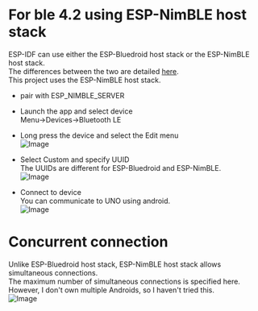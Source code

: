 # For ble 4.2 using ESP-NimBLE host stack
ESP-IDF can use either the ESP-Bluedroid host stack or the ESP-NimBLE host stack.   
The differences between the two are detailed [here](https://docs.espressif.com/projects/esp-idf/en/stable/esp32/api-guides/ble/overview.html).   
This project uses the ESP-NimBLE host stack.   

- pair with ESP_NIMBLE_SERVER   

- Launch the app and select device  
Menu->Devices->Bluetooth LE   

- Long press the device and select the Edit menu   
![Image](https://github.com/user-attachments/assets/2d36b757-585a-4310-919c-a57f136c7f20)

- Select Custom and specify UUID   
The UUIDs are different for ESP-Bluedroid and ESP-NimBLE.   
![Image](https://github.com/user-attachments/assets/9b0f23bc-86f4-4631-81e6-1df8d876f41b)

- Connect to device   
You can communicate to UNO using android.   
![Image](https://github.com/user-attachments/assets/e84fa3b1-a0ee-4af3-a64c-695a5b383857)


# Concurrent connection
Unlike ESP-Bluedroid host stack, ESP-NimBLE host stack allows simultaneous connections.   
The maximum number of simultaneous connections is specified here.   
However, I don't own multiple Androids, so I haven't tried this.   
![Image](https://github.com/user-attachments/assets/9d1e1182-ed41-4b9e-bc55-bb3c75dd4745)
